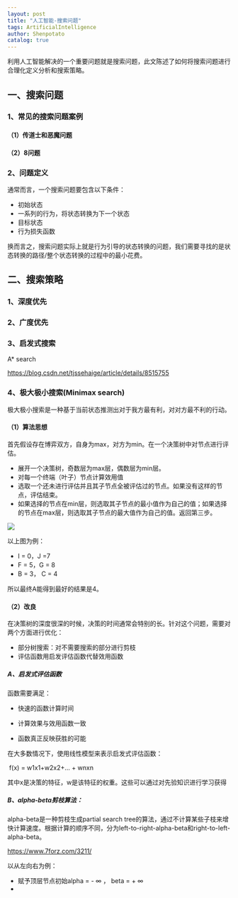 ```yaml
---
layout: post
title: "人工智能-搜索问题"
tags: ArtificialIntelligence
author: Shenpotato
catalog: true
---
```




利用人工智能解决的一个重要问题就是搜索问题，此文陈述了如何将搜索问题进行合理化定义分析和搜索策略。



## 一、搜索问题

### 1、常见的搜索问题案例

#### （1）传道士和恶魔问题

#### （2）8问题



### 2、问题定义

通常而言，一个搜索问题要包含以下条件：

- 初始状态
- 一系列的行为，将状态转换为下一个状态
- 目标状态
- 行为损失函数

换而言之，搜索问题实际上就是行为引导的状态转换的问题，我们需要寻找的是状态转换的路径/整个状态转换的过程中的最小花费。



## 二、搜索策略

### 1、深度优先

### 2、广度优先

### 3、启发式搜索

A* search

https://blog.csdn.net/tjssehaige/article/details/8515755

### 4、极大极小搜索(Minimax search)

极大极小搜索是一种基于当前状态推测出对于我方最有利，对对方最不利的行动。

#### （1）算法思想

首先假设存在博弈双方，自身为max，对方为min。在一个决策树中对节点进行评估。

- 展开一个决策树，奇数层为max层，偶数层为min层。
- 对每一个终端（叶子）节点计算效用值
- 选取一个还未进行评估并且其子节点全被评估过的节点。如果没有这样的节点，评估结束。
- 如果选择的节点在min层，则选取其子节点的最小值作为自己的值；如果选择的节点在max层，则选取其子节点的最大值作为自己的值。返回第三步。

![](https://tva1.sinaimg.cn/large/006y8mN6gy1g8f8mbor0oj318k0u0ta4.jpg)

以上图为例：

- I = 0，J =7 
- F = 5，G = 8
- B = 3， C = 4

所以最终A能得到最好的结果是4。

#### （2）改良

在决策树的深度很深的时候，决策的时间通常会特别的长。针对这个问题，需要对两个方面进行优化：

- 部分树搜索：对不需要搜索的部分进行剪枝
- 评估函数用启发评估函数代替效用函数

##### A、启发式评估函数

函数需要满足：

- 快速的函数计算时间

- 计算效果与效用函数一致

- 函数真正反映获胜的可能

  

在大多数情况下，使用线性模型来表示启发式评估函数：

​    														         f(x) = w1x1+w2x2+... + wnxn

其中x是决策的特征，w是该特征的权重。这些可以通过对先验知识进行学习获得

##### B、alpha-beta剪枝算法：

alpha-beta是一种剪枝生成partial search tree的算法，通过不计算某些子枝来增快计算速度。根据计算的顺序不同，分为left-to-right-alpha-beta和right-to-left-alpha-beta。

https://www.7forz.com/3211/

以从左向右为例：

- 赋予顶层节点初始alpha =  - ∞ ， beta = + ∞   
- 

